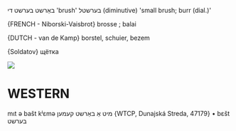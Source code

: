 

באַרשט
בערשט
די
'brush'
בערשטל
(diminutive)
'small brush; burr (dial.)'

{FRENCH - Niborski-Vaisbrot}
brosse ; balai

{DUTCH - van de Kamp}
borstel, schuier, bezem

{Soldatov}
щётка

![](https://ia802902.us.archive.org/9/items/Yiddish-Dialect-Maps/Herzog3-39-Burrs-72.jpg)

WESTERN
========

mɩt ə bašt kʲɛmə מיט אַ באַרשט קעמען {WTCP, Dunajská Streda, 47179}
	•	bɛšt בערשט